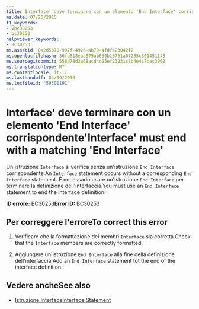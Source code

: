 ```yaml
---
title: Interface' deve terminare con un elemento 'End Interface' corrispondente
ms.date: 07/20/2015
f1_keywords:
- vbc30253
- bc30253
helpviewer_keywords:
- BC30253
ms.assetid: 0a2d5b70-997f-4926-ab79-4fdfa23042f7
ms.openlocfilehash: 36fd818eaa875ab660b15761a07255c301451148
ms.sourcegitcommit: 558d78d2a68acd4c95ef23231c8b4e4c7bac3902
ms.translationtype: MT
ms.contentlocale: it-IT
ms.lasthandoff: 04/09/2019
ms.locfileid: "59301191"
---
```

# <a name="interface-must-end-with-a-matching-end-interface"></a><span data-ttu-id="7186c-102">Interface' deve terminare con un elemento 'End Interface' corrispondente</span><span class="sxs-lookup"><span data-stu-id="7186c-102">'Interface' must end with a matching 'End Interface'</span></span>
<span data-ttu-id="7186c-103">Un'istruzione `Interface` si verifica senza un'istruzione `End Interface` corrispondente.</span><span class="sxs-lookup"><span data-stu-id="7186c-103">An `Interface` statement occurs without a corresponding `End Interface` statement.</span></span> <span data-ttu-id="7186c-104">È necessario usare un'istruzione `End Interface` per terminare la definizione dell'interfaccia.</span><span class="sxs-lookup"><span data-stu-id="7186c-104">You must use an `End Interface` statement to end the interface definition.</span></span>  
  
 <span data-ttu-id="7186c-105">**ID errore:** BC30253</span><span class="sxs-lookup"><span data-stu-id="7186c-105">**Error ID:** BC30253</span></span>  
  
## <a name="to-correct-this-error"></a><span data-ttu-id="7186c-106">Per correggere l'errore</span><span class="sxs-lookup"><span data-stu-id="7186c-106">To correct this error</span></span>  
  
1. <span data-ttu-id="7186c-107">Verificare che la formattazione dei membri `Interface` sia corretta.</span><span class="sxs-lookup"><span data-stu-id="7186c-107">Check that the `Interface` members are correctly formatted.</span></span>  
  
2. <span data-ttu-id="7186c-108">Aggiungere un'istruzione `End Interface` alla fine della definizione dell'interfaccia.</span><span class="sxs-lookup"><span data-stu-id="7186c-108">Add an `End Interface` statement tot the end of the interface definition.</span></span>  
  
## <a name="see-also"></a><span data-ttu-id="7186c-109">Vedere anche</span><span class="sxs-lookup"><span data-stu-id="7186c-109">See also</span></span>

- [<span data-ttu-id="7186c-110">Istruzione Interface</span><span class="sxs-lookup"><span data-stu-id="7186c-110">Interface Statement</span></span>](../../visual-basic/language-reference/statements/interface-statement.md)
